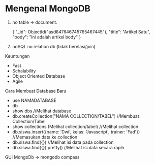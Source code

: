 # Mengenal MongoDB

1. no table -> document.

      {
        "_id": ObjectId("asd847646745765467445"),
        "title": "Artikel Satu",
        "body": "Ini adalah artikel body"
      }

2. noSQL no relation db (tidak berelasi/join)

Keuntungan
- Fast
- Schalability
- Object Oriented Database
- Agile


Cara Membuat Database Baru

- use NAMADATABASE
- db
- show dbs //Melihat database
- db.createCollection("NAMA COLLECTION/TABEL") //Membuat Collection/Tabel
- show collections (Melihat collection/tabel) //Melihat collection
- db.siswa.insert({name: 'Dwi', kelas: 'Javascript', trainer: 'Fad'}) //Memasukan data ke collection
- db.siswa.find({}) //Melihat isi data pada collection
- db.siswa.find({}).pretty() //Melihat isi data secara rapih

GUI MongoDb -> mongodb compass
